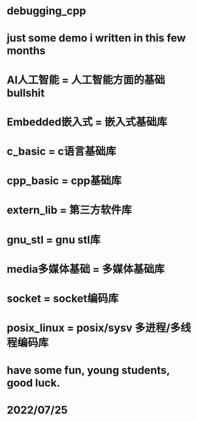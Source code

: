 # debugging_cpp
# just some demo i written in this few months
#   AI人工智能     = 人工智能方面的基础bullshit
#   Embedded嵌入式 = 嵌入式基础库
#   c_basic       = c语言基础库
#   cpp_basic     = cpp基础库
#   extern_lib    = 第三方软件库
#   gnu_stl       = gnu stl库
#   media多媒体基础 = 多媒体基础库
#   socket        = socket编码库
#   posix_linux   = posix/sysv 多进程/多线程编码库
# have some fun, young students, good luck.
# 2022/07/25
